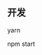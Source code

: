 <!--
 * @Author: starkwang
 * @Contact me: https://shudong.wang/about
 * @Date: 2019-10-23 10:23:33
 * @LastEditors: starkwang
 * @LastEditTime: 2019-10-23 10:42:13
 * @Description: file content
 -->

## 开发
yarn

npm start
